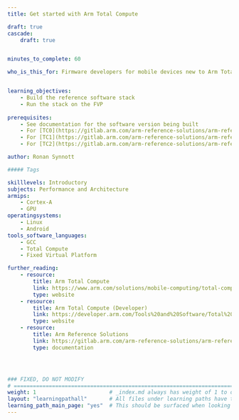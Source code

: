 ```yaml
---
title: Get started with Arm Total Compute

draft: true
cascade:
    draft: true


minutes_to_complete: 60  

who_is_this_for: Firmware developers for mobile devices new to Arm Total Compute.


learning_objectives: 
    - Build the reference software stack
    - Run the stack on the FVP
    
prerequisites:
    - See documentation for the software version being built
    - For [TC0](https://gitlab.arm.com/arm-reference-solutions/arm-reference-solutions-docs/-/blob/master/docs/totalcompute/tc0/user-guide.rst)
    - For [TC1](https://gitlab.arm.com/arm-reference-solutions/arm-reference-solutions-docs/-/blob/master/docs/totalcompute/tc1/user-guide.rst)
    - For [TC2](https://gitlab.arm.com/arm-reference-solutions/arm-reference-solutions-docs/-/blob/master/docs/totalcompute/tc2/user-guide.rst)

author: Ronan Synnott

##### Tags

skilllevels: Introductory
subjects: Performance and Architecture
armips:
    - Cortex-A
    - GPU
operatingsystems:
    - Linux
    - Android
tools_software_languages:
    - GCC
    - Total Compute
    - Fixed Virtual Platform

further_reading:
    - resource:
        title: Arm Total Compute
        link: https://www.arm.com/solutions/mobile-computing/total-compute
        type: website
    - resource:
        title: Arm Total Compute (Developer)
        link: https://developer.arm.com/Tools%20and%20Software/Total%20Compute
        type: website
    - resource:
        title: Arm Reference Solutions
        link: https://gitlab.arm.com/arm-reference-solutions/arm-reference-solutions-docs/-/tree/master/docs/totalcompute
        type: documentation




### FIXED, DO NOT MODIFY
# ================================================================================
weight: 1                       # _index.md always has weight of 1 to order correctly
layout: "learningpathall"       # All files under learning paths have this same wrapper
learning_path_main_page: "yes"  # This should be surfaced when looking for related content. Only set for _index.md of learning path content.
---
```


